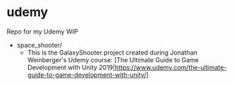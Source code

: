 # udemy
Repo for my Udemy WIP

- space_shooter/
  - This is the GalaxyShooter project created during Jonathan Weinberger's Udemy course: [The Ultimate Guide to Game Development with Unity 2019|https://www.udemy.com/the-ultimate-guide-to-game-development-with-unity/]
